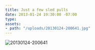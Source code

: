 ```yaml
---
title: Just a few sled pulls
date: 2013-01-24 19:30:00 -07:00
type: 
assets:
- path: "/uploads/20130124-200641.jpg"
---
```


![20130124-200641](/uploads/20130124-200641.jpg) 
